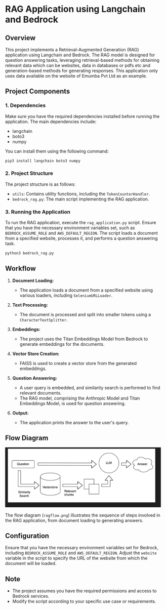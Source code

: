 # RAG Application using Langchain and Bedrock

## Overview

This project implements a Retrieval-Augmented Generation (RAG) application using Langchain and Bedrock. The RAG model is designed for question answering tasks, leveraging retrieval-based methods for obtaining relevant data which can be websites, data in databases or pdfs etc and generation-based methods for generating responses. This application only uses data available on the website of Emumba Pvt Ltd as an example.

## Project Components

### 1. Dependencies

Make sure you have the required dependencies installed before running the application. The main dependencies include:
- langchain
- boto3
- numpy

You can install them using the following command:
```bash
pip3 install langchain boto3 numpy
```

### 2. Project Structure

The project structure is as follows:
- `utils`: Contains utility functions, including the `TokenCounterHandler`.
- `bedrock_rag.py`: The main script implementing the RAG application.

### 3. Running the Application

To run the RAG application, execute the `rag_application.py` script. Ensure that you have the necessary environment variables set, such as `BEDROCK_ASSUME_ROLE` and `AWS_DEFAULT_REGION`. The script loads a document from a specified website, processes it, and performs a question answering task.

```bash
python3 bedrock_rag.py
```

## Workflow

1. **Document Loading:**
   - The application loads a document from a specified website using various loaders, including `SeleniumURLLoader`.

2. **Text Processing:**
   - The document is processed and split into smaller tokens using a `CharacterTextSplitter`.

3. **Embeddings:**
   - The project uses the Titan Embeddings Model from Bedrock to generate embeddings for the documents.

4. **Vector Store Creation:**
   - FAISS is used to create a vector store from the generated embeddings.

5. **Question Answering:**
   - A user query is embedded, and similarity search is performed to find relevant documents.
   - The RAG model, comprising the Anthropic Model and Titan Embeddings Model, is used for question answering.

6. **Output:**
   - The application prints the answer to the user's query.

## Flow Diagram

![RAG Flow Diagram](ragflow.png)

The flow diagram (`ragflow.png`) illustrates the sequence of steps involved in the RAG application, from document loading to generating answers.

## Configuration

Ensure that you have the necessary environment variables set for Bedrock, including `BEDROCK_ASSUME_ROLE` and `AWS_DEFAULT_REGION`. Adjust the `website` variable in the script to specify the URL of the website from which the document will be loaded.

## Note

- The project assumes you have the required permissions and access to Bedrock services.
- Modify the script according to your specific use case or requirements.
